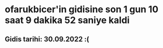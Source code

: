 # ofarukbicer'in gidisine son 1 gun 10 saat 9 dakika 52 saniye kaldi

## Gidis tarihi: 30.09.2022 :(